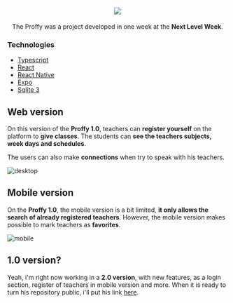 <h1 align="center">
    <img src= "https://raw.githubusercontent.com/RafaelGoulartB/Proffy/master/.github/logo.png"/>
</h1>

<p align="center" >
    The Proffy was a project developed in one week at the <strong>Next Level Week</strong>.  
</p>

<h3>Technologies</h3>

- [Typescript](https://www.typescriptlang.org/)
- [React](https://reactjs.org/)
- [React Native](https://reactnative.dev/)
- [Expo](https://expo.io/)
- [Sqlite 3](https://www.sqlite.org/index.html)

<h2>Web version</h2>

<p>
    On this version of the <strong>Proffy 1.0</strong>, teachers can 
    <strong>register yourself</strong> on the platform to <strong>give classes</strong>. 
    The students can <strong>see the teachers subjects, week days and schedules</strong>.
</p>

<p>The users can also make <strong>connections</strong> when try to speak with his teachers. </p>

![desktop](https://user-images.githubusercontent.com/65914461/90155668-f7f7cd80-dd61-11ea-8920-f609a9d461d1.gif)

<h2>Mobile version</h2>

<p>
    On the <strong>Proffy 1.0</strong>, the mobile version is a bit limited, 
    <strong>it only allows the search of already registered teachers</strong>. 
    However, the mobile version makes possible to mark teachers as <strong>favorites</strong>.
</p>

![mobile](https://user-images.githubusercontent.com/65914461/90155587-e1ea0d00-dd61-11ea-9953-2208103f36ee.gif)

<h2>1.0 version?</h2>

<p>
    Yeah, i'm right now working in a <strong>2.0 version</strong>, with new features, as a login section, register of teachers in mobile version and more.
    When it is ready to turn his repository public, i'll put his link <a href="#">here</a>.
</p>
